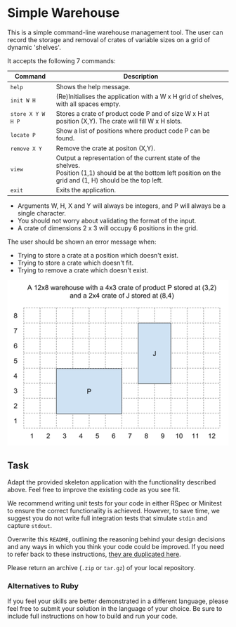 # Simple Warehouse
This is a simple command-line warehouse management tool. The user can record the storage and removal of crates of variable sizes on a grid of dynamic 'shelves'.

It accepts the following 7 commands:

| Command | Description |
| --- | --- |
| `help` | Shows the help message. |
| `init W H` | (Re)Initialises the application with a W x H grid of shelves, with all spaces empty. |
| `store X Y W H P` | Stores a crate of product code P and of size W x H at position (X,Y). The crate will fill W x H slots.|
| `locate P` | Show a list of positions where product code P can be found. |
| `remove X Y` | Remove the crate at positon (X,Y). |
| `view` | Output a representation of the current state of the shelves.<br>Position (1,1) should be at the bottom left position on the grid and (1, H) should be the top left. |
| `exit` | Exits the application. |

- Arguments W, H, X and Y will always be integers, and P will always be a single character.
- You should not worry about validating the format of the input.
- A crate of dimensions 2 x 3 will occupy 6 positions in the grid.

The user should be shown an error message when:
- Trying to store a crate at a position which doesn't exist.
- Trying to store a crate which doesn't fit.
- Trying to remove a crate which doesn't exist.

![](./example.svg)

## Task
Adapt the provided skeleton application with the functionality described above.  Feel free to improve the existing code as you see fit.

We recommend writing unit tests for your code in either RSpec or Minitest to ensure the correct functionality is
achieved.  However, to save time, we suggest you do not write full integration tests that simulate `stdin` and capture `stdout`.


Overwrite this `README`, outlining the reasoning behind your design decisions and any ways in which you think your code could be improved.  If you need to refer back to these instructions, [they are duplicated here](./INSTRUCTIONS.md).

Please return an archive (`.zip` or `tar.gz`) of your local repository.

### Alternatives to Ruby
If you feel your skills are better demonstrated in a different language, please feel free to submit your solution in the language of your choice.  Be sure to include full instructions on how to build and run your code.
